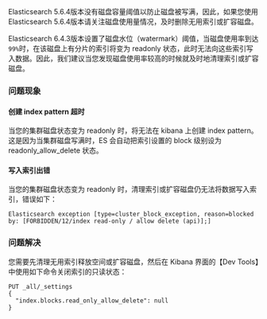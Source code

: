 Elasticsearch 5.6.4版本没有磁盘容量阈值以防止磁盘被写满，因此，如果您使用 Elasticsearch 5.6.4版本请关注磁盘使用量情况，及时删除无用索引或扩容磁盘。

Elasticsearch 6.4.3版本设置了磁盘水位（watermark）阈值，当磁盘使用率到达`99%`时，在该磁盘上有分片的索引将变为 readonly 状态，此时无法向这些索引写入数据。因此，我们建议当您发现磁盘使用率较高的时候就及时地清理索引或扩容磁盘。

### 问题现象

#### 创建 index pattern 超时

当您的集群磁盘状态变为 readonly 时，将无法在 kibana 上创建 index pattern。这是因为当集群磁盘写满时，ES 会自动把索引设置的 block 级别设为 readonly_allow_delete 状态。

#### 写入索引出错

当您的集群磁盘状态变为 readonly 时，清理索引或扩容磁盘仍无法将数据写入索引，错误如下：
```
Elasticsearch exception [type=cluster_block_exception, reason=blocked by: [FORBIDDEN/12/index read-only / allow delete (api)];]
```
### 问题解决

您需要先清理无用索引释放空间或扩容磁盘，然后在 Kibana 界面的【Dev Tools】中使用如下命令关闭索引的只读状态：
```
PUT _all/_settings
{
  "index.blocks.read_only_allow_delete": null
}
```
